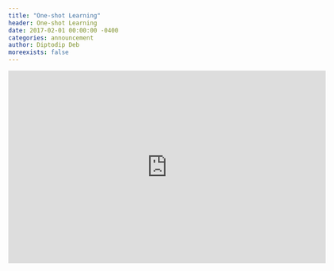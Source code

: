```yaml
---
title: "One-shot Learning"
header: One-shot Learning
date: 2017-02-01 00:00:00 -0400
categories: announcement
author: Diptodip Deb
moreexists: false
---
```

<!-- embedded slides should have width="640" height="389" -->
<iframe src="https://docs.google.com/presentation/d/1jbzMfMEYvQpE3fE_766kWi9H79g4QSftqM7tMMNSO1o/embed?start=false&loop=false&delayms=3000" frameborder="0" width="640" height="389" allowfullscreen="true" mozallowfullscreen="true" webkitallowfullscreen="true"></iframe>
